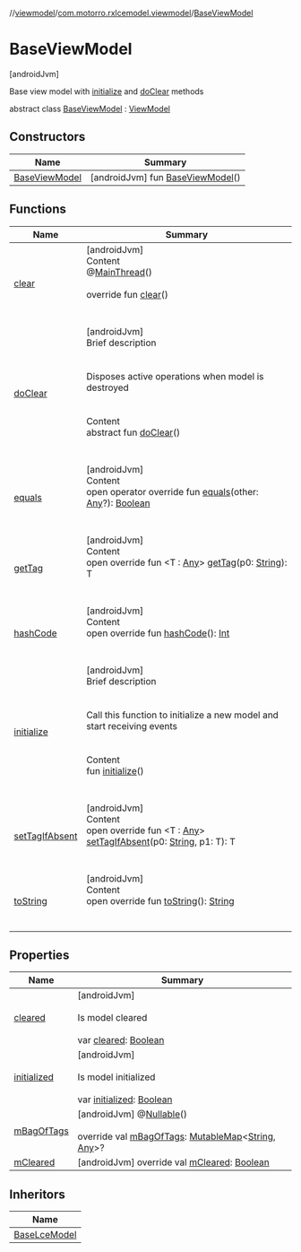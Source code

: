 //[viewmodel](../../index.md)/[com.motorro.rxlcemodel.viewmodel](../index.md)/[BaseViewModel](index.md)



# BaseViewModel  
 [androidJvm] 

Base view model with [initialize](initialize.md) and [doClear](do-clear.md) methods

abstract class [BaseViewModel](index.md) : [ViewModel](https://developer.android.com/reference/kotlin/androidx/lifecycle/ViewModel.html)   


## Constructors  
  
|  Name|  Summary| 
|---|---|
| [BaseViewModel](-base-view-model.md)|  [androidJvm] fun [BaseViewModel](-base-view-model.md)()   <br>


## Functions  
  
|  Name|  Summary| 
|---|---|
| [clear](https://developer.android.com/reference/kotlin/androidx/lifecycle/ViewModel.html#clear)| [androidJvm]  <br>Content  <br>@[MainThread](https://developer.android.com/reference/kotlin/androidx/annotation/MainThread.html)()  <br>  <br>override fun [clear](https://developer.android.com/reference/kotlin/androidx/lifecycle/ViewModel.html#clear)()  <br><br><br>
| [doClear](do-clear.md)| [androidJvm]  <br>Brief description  <br><br><br>Disposes active operations when model is destroyed<br><br>  <br>Content  <br>abstract fun [doClear](do-clear.md)()  <br><br><br>
| [equals](https://kotlinlang.org/api/latest/jvm/stdlib/kotlin/-any/equals.html)| [androidJvm]  <br>Content  <br>open operator override fun [equals](https://kotlinlang.org/api/latest/jvm/stdlib/kotlin/-any/equals.html)(other: [Any](https://kotlinlang.org/api/latest/jvm/stdlib/kotlin/-any/index.html)?): [Boolean](https://kotlinlang.org/api/latest/jvm/stdlib/kotlin/-boolean/index.html)  <br><br><br>
| [getTag](https://developer.android.com/reference/kotlin/androidx/lifecycle/ViewModel.html#gettag)| [androidJvm]  <br>Content  <br>open override fun <T : [Any](https://kotlinlang.org/api/latest/jvm/stdlib/kotlin/-any/index.html)> [getTag](https://developer.android.com/reference/kotlin/androidx/lifecycle/ViewModel.html#gettag)(p0: [String](https://kotlinlang.org/api/latest/jvm/stdlib/kotlin/-string/index.html)): T  <br><br><br>
| [hashCode](https://kotlinlang.org/api/latest/jvm/stdlib/kotlin/-any/hash-code.html)| [androidJvm]  <br>Content  <br>open override fun [hashCode](https://kotlinlang.org/api/latest/jvm/stdlib/kotlin/-any/hash-code.html)(): [Int](https://kotlinlang.org/api/latest/jvm/stdlib/kotlin/-int/index.html)  <br><br><br>
| [initialize](initialize.md)| [androidJvm]  <br>Brief description  <br><br><br>Call this function to initialize a new model and start receiving events<br><br>  <br>Content  <br>fun [initialize](initialize.md)()  <br><br><br>
| [setTagIfAbsent](https://developer.android.com/reference/kotlin/androidx/lifecycle/ViewModel.html#settagifabsent)| [androidJvm]  <br>Content  <br>open override fun <T : [Any](https://kotlinlang.org/api/latest/jvm/stdlib/kotlin/-any/index.html)> [setTagIfAbsent](https://developer.android.com/reference/kotlin/androidx/lifecycle/ViewModel.html#settagifabsent)(p0: [String](https://kotlinlang.org/api/latest/jvm/stdlib/kotlin/-string/index.html), p1: T): T  <br><br><br>
| [toString](https://kotlinlang.org/api/latest/jvm/stdlib/kotlin/-any/to-string.html)| [androidJvm]  <br>Content  <br>open override fun [toString](https://kotlinlang.org/api/latest/jvm/stdlib/kotlin/-any/to-string.html)(): [String](https://kotlinlang.org/api/latest/jvm/stdlib/kotlin/-string/index.html)  <br><br><br>


## Properties  
  
|  Name|  Summary| 
|---|---|
| [cleared](index.md#com.motorro.rxlcemodel.viewmodel/BaseViewModel/cleared/#/PointingToDeclaration/)|  [androidJvm] <br><br>Is model cleared<br><br>var [cleared](index.md#com.motorro.rxlcemodel.viewmodel/BaseViewModel/cleared/#/PointingToDeclaration/): [Boolean](https://kotlinlang.org/api/latest/jvm/stdlib/kotlin/-boolean/index.html)   <br>
| [initialized](index.md#com.motorro.rxlcemodel.viewmodel/BaseViewModel/initialized/#/PointingToDeclaration/)|  [androidJvm] <br><br>Is model initialized<br><br>var [initialized](index.md#com.motorro.rxlcemodel.viewmodel/BaseViewModel/initialized/#/PointingToDeclaration/): [Boolean](https://kotlinlang.org/api/latest/jvm/stdlib/kotlin/-boolean/index.html)   <br>
| [mBagOfTags](index.md#com.motorro.rxlcemodel.viewmodel/BaseViewModel/mBagOfTags/#/PointingToDeclaration/)|  [androidJvm] @[Nullable](https://developer.android.com/reference/kotlin/androidx/annotation/Nullable.html)()  <br>  <br>override val [mBagOfTags](index.md#com.motorro.rxlcemodel.viewmodel/BaseViewModel/mBagOfTags/#/PointingToDeclaration/): [MutableMap](https://kotlinlang.org/api/latest/jvm/stdlib/kotlin.collections/-mutable-map/index.html)<[String](https://kotlinlang.org/api/latest/jvm/stdlib/kotlin/-string/index.html), [Any](https://kotlinlang.org/api/latest/jvm/stdlib/kotlin/-any/index.html)>?   <br>
| [mCleared](index.md#com.motorro.rxlcemodel.viewmodel/BaseViewModel/mCleared/#/PointingToDeclaration/)|  [androidJvm] override val [mCleared](index.md#com.motorro.rxlcemodel.viewmodel/BaseViewModel/mCleared/#/PointingToDeclaration/): [Boolean](https://kotlinlang.org/api/latest/jvm/stdlib/kotlin/-boolean/index.html)   <br>


## Inheritors  
  
|  Name| 
|---|
| [BaseLceModel](../-base-lce-model/index.md)

